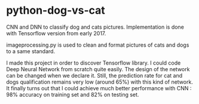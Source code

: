 # python-dog-vs-cat
CNN and DNN to classify dog and cats pictures. Implementation is done with Tensorflow version from early 2017.

imageprocessing.py is used to clean and format pictures of cats and dogs to a same standard.

I made this project in order to discover Tensorflow library. I could code Deep Neural Network from scratch quite easily. The design of the network can be changed when we declare it. Still, the prediction rate for cat and dogs qualification remains very low (around 65%) with this kind of network.
It finally turns out that I could achieve much better performance with CNN : 98% accuracy on training set and 82% on testing set.
 
